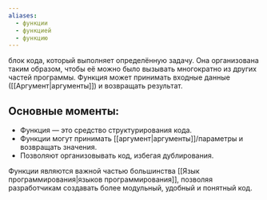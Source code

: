 ```yaml
---
aliases:
  - функции
  - функцией
  - функцию
---
```

 блок кода, который выполняет определённую задачу. Она организована таким образом, чтобы её можно было вызывать многократно из других частей программы. Функция может принимать входные данные ([[Аргумент|аргументы]]) и возвращать результат.


## Основные моменты:
- Функция — это средство структурирования кода.
- Функции могут принимать [[аргумент|аргументы]]/параметры и возвращать значения.
- Позволяют организовывать код, избегая дублирования.

Функции являются важной частью большинства [[Язык программирования|языков программирования]], позволяя разработчикам создавать более модульный, удобный и понятный код.